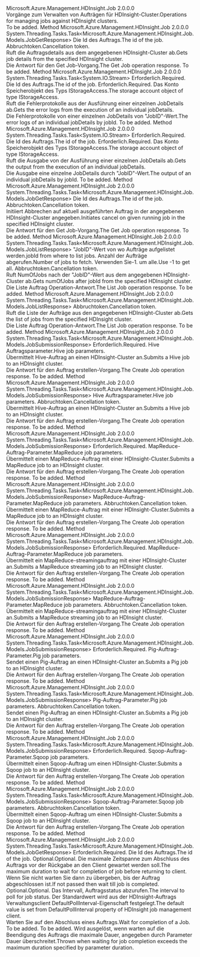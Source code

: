 <Type Name="IJobOperations" FullName="Microsoft.Azure.Management.HDInsight.Job.IJobOperations">
  <TypeSignature Language="C#" Value="public interface IJobOperations" />
  <TypeSignature Language="ILAsm" Value=".class public interface auto ansi abstract IJobOperations" />
  <TypeSignature Language="DocId" Value="T:Microsoft.Azure.Management.HDInsight.Job.IJobOperations" />
  <TypeSignature Language="VB.NET" Value="Public Interface IJobOperations" />
  <TypeSignature Language="F#" Value="type IJobOperations = interface" />
  <AssemblyInfo>
    <AssemblyName>Microsoft.Azure.Management.HDInsight.Job</AssemblyName>
    <AssemblyVersion>2.0.0.0</AssemblyVersion>
  </AssemblyInfo>
  <Interfaces />
  <Docs>
    <summary>
            <span data-ttu-id="f42d6-101">Vorgänge zum Verwalten von Aufträgen für HDInsight-Cluster.</span><span class="sxs-lookup"><span data-stu-id="f42d6-101">Operations for managing jobs against HDInsight clusters.</span></span>
            </summary>
    <remarks>To be added.</remarks>
  </Docs>
  <Members>
    <Member MemberName="GetJobAsync">
      <MemberSignature Language="C#" Value="public System.Threading.Tasks.Task&lt;Microsoft.Azure.Management.HDInsight.Job.Models.JobGetResponse&gt; GetJobAsync (string jobId, System.Threading.CancellationToken cancellationToken);" />
      <MemberSignature Language="ILAsm" Value=".method public hidebysig newslot virtual instance class System.Threading.Tasks.Task`1&lt;class Microsoft.Azure.Management.HDInsight.Job.Models.JobGetResponse&gt; GetJobAsync(string jobId, valuetype System.Threading.CancellationToken cancellationToken) cil managed" />
      <MemberSignature Language="DocId" Value="M:Microsoft.Azure.Management.HDInsight.Job.IJobOperations.GetJobAsync(System.String,System.Threading.CancellationToken)" />
      <MemberSignature Language="F#" Value="abstract member GetJobAsync : string * System.Threading.CancellationToken -&gt; System.Threading.Tasks.Task&lt;Microsoft.Azure.Management.HDInsight.Job.Models.JobGetResponse&gt;" Usage="iJobOperations.GetJobAsync (jobId, cancellationToken)" />
      <MemberType>Method</MemberType>
      <AssemblyInfo>
        <AssemblyName>Microsoft.Azure.Management.HDInsight.Job</AssemblyName>
        <AssemblyVersion>2.0.0.0</AssemblyVersion>
      </AssemblyInfo>
      <ReturnValue>
        <ReturnType>System.Threading.Tasks.Task&lt;Microsoft.Azure.Management.HDInsight.Job.Models.JobGetResponse&gt;</ReturnType>
      </ReturnValue>
      <Parameters>
        <Parameter Name="jobId" Type="System.String" />
        <Parameter Name="cancellationToken" Type="System.Threading.CancellationToken" />
      </Parameters>
      <Docs>
        <param name="jobId">
            <span data-ttu-id="f42d6-102">Die Id des Auftrags.</span><span class="sxs-lookup"><span data-stu-id="f42d6-102">The id of the job.</span></span>
            </param>
        <param name="cancellationToken">
            <span data-ttu-id="f42d6-103">Abbruchtoken.</span><span class="sxs-lookup"><span data-stu-id="f42d6-103">Cancellation token.</span></span>
            </param>
        <summary>
            <span data-ttu-id="f42d6-104">Ruft die Auftragsdetails aus dem angegebenen HDInsight-Cluster ab.</span><span class="sxs-lookup"><span data-stu-id="f42d6-104">Gets job details from the specified HDInsight cluster.</span></span>
            </summary>
        <returns>
            <span data-ttu-id="f42d6-105">Die Antwort für den Get Job-Vorgang.</span><span class="sxs-lookup"><span data-stu-id="f42d6-105">The Get Job operation response.</span></span>
            </returns>
        <remarks>To be added.</remarks>
      </Docs>
    </Member>
    <Member MemberName="GetJobErrorLogsAsync">
      <MemberSignature Language="C#" Value="public System.Threading.Tasks.Task&lt;System.IO.Stream&gt; GetJobErrorLogsAsync (string jobId, Microsoft.Azure.Management.HDInsight.Job.Models.IStorageAccess storageAccess, System.Threading.CancellationToken cancellationToken);" />
      <MemberSignature Language="ILAsm" Value=".method public hidebysig newslot virtual instance class System.Threading.Tasks.Task`1&lt;class System.IO.Stream&gt; GetJobErrorLogsAsync(string jobId, class Microsoft.Azure.Management.HDInsight.Job.Models.IStorageAccess storageAccess, valuetype System.Threading.CancellationToken cancellationToken) cil managed" />
      <MemberSignature Language="DocId" Value="M:Microsoft.Azure.Management.HDInsight.Job.IJobOperations.GetJobErrorLogsAsync(System.String,Microsoft.Azure.Management.HDInsight.Job.Models.IStorageAccess,System.Threading.CancellationToken)" />
      <MemberSignature Language="F#" Value="abstract member GetJobErrorLogsAsync : string * Microsoft.Azure.Management.HDInsight.Job.Models.IStorageAccess * System.Threading.CancellationToken -&gt; System.Threading.Tasks.Task&lt;System.IO.Stream&gt;" Usage="iJobOperations.GetJobErrorLogsAsync (jobId, storageAccess, cancellationToken)" />
      <MemberType>Method</MemberType>
      <AssemblyInfo>
        <AssemblyName>Microsoft.Azure.Management.HDInsight.Job</AssemblyName>
        <AssemblyVersion>2.0.0.0</AssemblyVersion>
      </AssemblyInfo>
      <ReturnValue>
        <ReturnType>System.Threading.Tasks.Task&lt;System.IO.Stream&gt;</ReturnType>
      </ReturnValue>
      <Parameters>
        <Parameter Name="jobId" Type="System.String" />
        <Parameter Name="storageAccess" Type="Microsoft.Azure.Management.HDInsight.Job.Models.IStorageAccess" />
        <Parameter Name="cancellationToken" Type="System.Threading.CancellationToken" />
      </Parameters>
      <Docs>
        <param name="jobId">
            <span data-ttu-id="f42d6-106">Erforderlich.</span><span class="sxs-lookup"><span data-stu-id="f42d6-106">Required.</span></span> <span data-ttu-id="f42d6-107">Die Id des Auftrags.</span><span class="sxs-lookup"><span data-stu-id="f42d6-107">The id of the job.</span></span>
            </param>
        <param name="storageAccess">
            <span data-ttu-id="f42d6-108">Erforderlich.</span><span class="sxs-lookup"><span data-stu-id="f42d6-108">Required.</span></span> <span data-ttu-id="f42d6-109">Das Konto Speicherobjekt des Typs IStorageAccess.</span><span class="sxs-lookup"><span data-stu-id="f42d6-109">The storage account object of type IStorageAccess.</span></span>
            </param>
        <param name="cancellationToken"></param>
        <summary>
            <span data-ttu-id="f42d6-110">Ruft die Fehlerprotokolle aus der Ausführung einer einzelnen JobDetails ab.</span><span class="sxs-lookup"><span data-stu-id="f42d6-110">Gets the error logs from the execution of an individual jobDetails.</span></span>
            </summary>
        <returns>
            <span data-ttu-id="f42d6-111">Die Fehlerprotokolle von einer einzelnen JobDetails von "JobID"-Wert.</span><span class="sxs-lookup"><span data-stu-id="f42d6-111">The error logs of an individual jobDetails by jobId.</span></span>
            </returns>
        <remarks>To be added.</remarks>
      </Docs>
    </Member>
    <Member MemberName="GetJobOutputAsync">
      <MemberSignature Language="C#" Value="public System.Threading.Tasks.Task&lt;System.IO.Stream&gt; GetJobOutputAsync (string jobId, Microsoft.Azure.Management.HDInsight.Job.Models.IStorageAccess storageAccess, System.Threading.CancellationToken cancellationToken);" />
      <MemberSignature Language="ILAsm" Value=".method public hidebysig newslot virtual instance class System.Threading.Tasks.Task`1&lt;class System.IO.Stream&gt; GetJobOutputAsync(string jobId, class Microsoft.Azure.Management.HDInsight.Job.Models.IStorageAccess storageAccess, valuetype System.Threading.CancellationToken cancellationToken) cil managed" />
      <MemberSignature Language="DocId" Value="M:Microsoft.Azure.Management.HDInsight.Job.IJobOperations.GetJobOutputAsync(System.String,Microsoft.Azure.Management.HDInsight.Job.Models.IStorageAccess,System.Threading.CancellationToken)" />
      <MemberSignature Language="F#" Value="abstract member GetJobOutputAsync : string * Microsoft.Azure.Management.HDInsight.Job.Models.IStorageAccess * System.Threading.CancellationToken -&gt; System.Threading.Tasks.Task&lt;System.IO.Stream&gt;" Usage="iJobOperations.GetJobOutputAsync (jobId, storageAccess, cancellationToken)" />
      <MemberType>Method</MemberType>
      <AssemblyInfo>
        <AssemblyName>Microsoft.Azure.Management.HDInsight.Job</AssemblyName>
        <AssemblyVersion>2.0.0.0</AssemblyVersion>
      </AssemblyInfo>
      <ReturnValue>
        <ReturnType>System.Threading.Tasks.Task&lt;System.IO.Stream&gt;</ReturnType>
      </ReturnValue>
      <Parameters>
        <Parameter Name="jobId" Type="System.String" />
        <Parameter Name="storageAccess" Type="Microsoft.Azure.Management.HDInsight.Job.Models.IStorageAccess" />
        <Parameter Name="cancellationToken" Type="System.Threading.CancellationToken" />
      </Parameters>
      <Docs>
        <param name="jobId">
            <span data-ttu-id="f42d6-112">Erforderlich.</span><span class="sxs-lookup"><span data-stu-id="f42d6-112">Required.</span></span> <span data-ttu-id="f42d6-113">Die Id des Auftrags.</span><span class="sxs-lookup"><span data-stu-id="f42d6-113">The id of the job.</span></span>
            </param>
        <param name="storageAccess">
            <span data-ttu-id="f42d6-114">Erforderlich.</span><span class="sxs-lookup"><span data-stu-id="f42d6-114">Required.</span></span> <span data-ttu-id="f42d6-115">Das Konto Speicherobjekt des Typs IStorageAccess.</span><span class="sxs-lookup"><span data-stu-id="f42d6-115">The storage account object of type IStorageAccess.</span></span>
            </param>
        <param name="cancellationToken"></param>
        <summary>
            <span data-ttu-id="f42d6-116">Ruft die Ausgabe von der Ausführung einer einzelnen JobDetails ab.</span><span class="sxs-lookup"><span data-stu-id="f42d6-116">Gets the output from the execution of an individual jobDetails.</span></span>
            </summary>
        <returns>
            <span data-ttu-id="f42d6-117">Die Ausgabe eine einzelne JobDetails durch "JobID"-Wert.</span><span class="sxs-lookup"><span data-stu-id="f42d6-117">The output of an individual jobDetails by jobId.</span></span>
            </returns>
        <remarks>To be added.</remarks>
      </Docs>
    </Member>
    <Member MemberName="KillJobAsync">
      <MemberSignature Language="C#" Value="public System.Threading.Tasks.Task&lt;Microsoft.Azure.Management.HDInsight.Job.Models.JobGetResponse&gt; KillJobAsync (string jobId, System.Threading.CancellationToken cancellationToken);" />
      <MemberSignature Language="ILAsm" Value=".method public hidebysig newslot virtual instance class System.Threading.Tasks.Task`1&lt;class Microsoft.Azure.Management.HDInsight.Job.Models.JobGetResponse&gt; KillJobAsync(string jobId, valuetype System.Threading.CancellationToken cancellationToken) cil managed" />
      <MemberSignature Language="DocId" Value="M:Microsoft.Azure.Management.HDInsight.Job.IJobOperations.KillJobAsync(System.String,System.Threading.CancellationToken)" />
      <MemberSignature Language="F#" Value="abstract member KillJobAsync : string * System.Threading.CancellationToken -&gt; System.Threading.Tasks.Task&lt;Microsoft.Azure.Management.HDInsight.Job.Models.JobGetResponse&gt;" Usage="iJobOperations.KillJobAsync (jobId, cancellationToken)" />
      <MemberType>Method</MemberType>
      <AssemblyInfo>
        <AssemblyName>Microsoft.Azure.Management.HDInsight.Job</AssemblyName>
        <AssemblyVersion>2.0.0.0</AssemblyVersion>
      </AssemblyInfo>
      <ReturnValue>
        <ReturnType>System.Threading.Tasks.Task&lt;Microsoft.Azure.Management.HDInsight.Job.Models.JobGetResponse&gt;</ReturnType>
      </ReturnValue>
      <Parameters>
        <Parameter Name="jobId" Type="System.String" />
        <Parameter Name="cancellationToken" Type="System.Threading.CancellationToken" />
      </Parameters>
      <Docs>
        <param name="jobId">
            <span data-ttu-id="f42d6-118">Die Id des Auftrags.</span><span class="sxs-lookup"><span data-stu-id="f42d6-118">The id of the job.</span></span>
            </param>
        <param name="cancellationToken">
            <span data-ttu-id="f42d6-119">Abbruchtoken.</span><span class="sxs-lookup"><span data-stu-id="f42d6-119">Cancellation token.</span></span>
            </param>
        <summary>
            <span data-ttu-id="f42d6-120">Initiiert Abbrechen auf aktuell ausgeführten Auftrag in der angegebenen HDInsight-Cluster angegeben.</span><span class="sxs-lookup"><span data-stu-id="f42d6-120">Initiates cancel on given running job in the specified HDInsight cluster.</span></span>
            </summary>
        <returns>
            <span data-ttu-id="f42d6-121">Die Antwort für den Get Job-Vorgang.</span><span class="sxs-lookup"><span data-stu-id="f42d6-121">The Get Job operation response.</span></span>
            </returns>
        <remarks>To be added.</remarks>
      </Docs>
    </Member>
    <Member MemberName="ListJobsAfterJobIdAsync">
      <MemberSignature Language="C#" Value="public System.Threading.Tasks.Task&lt;Microsoft.Azure.Management.HDInsight.Job.Models.JobListResponse&gt; ListJobsAfterJobIdAsync (string jobId, int numOfJobs, System.Threading.CancellationToken cancellationToken);" />
      <MemberSignature Language="ILAsm" Value=".method public hidebysig newslot virtual instance class System.Threading.Tasks.Task`1&lt;class Microsoft.Azure.Management.HDInsight.Job.Models.JobListResponse&gt; ListJobsAfterJobIdAsync(string jobId, int32 numOfJobs, valuetype System.Threading.CancellationToken cancellationToken) cil managed" />
      <MemberSignature Language="DocId" Value="M:Microsoft.Azure.Management.HDInsight.Job.IJobOperations.ListJobsAfterJobIdAsync(System.String,System.Int32,System.Threading.CancellationToken)" />
      <MemberSignature Language="F#" Value="abstract member ListJobsAfterJobIdAsync : string * int * System.Threading.CancellationToken -&gt; System.Threading.Tasks.Task&lt;Microsoft.Azure.Management.HDInsight.Job.Models.JobListResponse&gt;" Usage="iJobOperations.ListJobsAfterJobIdAsync (jobId, numOfJobs, cancellationToken)" />
      <MemberType>Method</MemberType>
      <AssemblyInfo>
        <AssemblyName>Microsoft.Azure.Management.HDInsight.Job</AssemblyName>
        <AssemblyVersion>2.0.0.0</AssemblyVersion>
      </AssemblyInfo>
      <ReturnValue>
        <ReturnType>System.Threading.Tasks.Task&lt;Microsoft.Azure.Management.HDInsight.Job.Models.JobListResponse&gt;</ReturnType>
      </ReturnValue>
      <Parameters>
        <Parameter Name="jobId" Type="System.String" />
        <Parameter Name="numOfJobs" Type="System.Int32" />
        <Parameter Name="cancellationToken" Type="System.Threading.CancellationToken" />
      </Parameters>
      <Docs>
        <param name="jobId">
            <span data-ttu-id="f42d6-122">"JobID"-Wert von wo Aufträge aufgelistet werden.</span><span class="sxs-lookup"><span data-stu-id="f42d6-122">jobId from where to list jobs.</span></span>
            </param>
        <param name="numOfJobs">
            <span data-ttu-id="f42d6-123">Anzahl der Aufträge abgerufen.</span><span class="sxs-lookup"><span data-stu-id="f42d6-123">Number of jobs to fetch.</span></span> <span data-ttu-id="f42d6-124">Verwenden Sie-1. um alle.</span><span class="sxs-lookup"><span data-stu-id="f42d6-124">Use -1 to get all.</span></span>
            </param>
        <param name="cancellationToken">
            <span data-ttu-id="f42d6-125">Abbruchtoken.</span><span class="sxs-lookup"><span data-stu-id="f42d6-125">Cancellation token.</span></span>
            </param>
        <summary>
            <span data-ttu-id="f42d6-126">Ruft NumOfJobs nach der "JobID"-Wert aus dem angegebenen HDInsight-Cluster ab.</span><span class="sxs-lookup"><span data-stu-id="f42d6-126">Gets numOfJobs after jobId from the specified HDInsight cluster.</span></span>
            </summary>
        <returns>
            <span data-ttu-id="f42d6-127">Die Liste Auftrag Operation-Antwort.</span><span class="sxs-lookup"><span data-stu-id="f42d6-127">The List Job operation response.</span></span>
            </returns>
        <remarks>To be added.</remarks>
      </Docs>
    </Member>
    <Member MemberName="ListJobsAsync">
      <MemberSignature Language="C#" Value="public System.Threading.Tasks.Task&lt;Microsoft.Azure.Management.HDInsight.Job.Models.JobListResponse&gt; ListJobsAsync (System.Threading.CancellationToken cancellationToken);" />
      <MemberSignature Language="ILAsm" Value=".method public hidebysig newslot virtual instance class System.Threading.Tasks.Task`1&lt;class Microsoft.Azure.Management.HDInsight.Job.Models.JobListResponse&gt; ListJobsAsync(valuetype System.Threading.CancellationToken cancellationToken) cil managed" />
      <MemberSignature Language="DocId" Value="M:Microsoft.Azure.Management.HDInsight.Job.IJobOperations.ListJobsAsync(System.Threading.CancellationToken)" />
      <MemberSignature Language="F#" Value="abstract member ListJobsAsync : System.Threading.CancellationToken -&gt; System.Threading.Tasks.Task&lt;Microsoft.Azure.Management.HDInsight.Job.Models.JobListResponse&gt;" Usage="iJobOperations.ListJobsAsync cancellationToken" />
      <MemberType>Method</MemberType>
      <AssemblyInfo>
        <AssemblyName>Microsoft.Azure.Management.HDInsight.Job</AssemblyName>
        <AssemblyVersion>2.0.0.0</AssemblyVersion>
      </AssemblyInfo>
      <ReturnValue>
        <ReturnType>System.Threading.Tasks.Task&lt;Microsoft.Azure.Management.HDInsight.Job.Models.JobListResponse&gt;</ReturnType>
      </ReturnValue>
      <Parameters>
        <Parameter Name="cancellationToken" Type="System.Threading.CancellationToken" />
      </Parameters>
      <Docs>
        <param name="cancellationToken">
            <span data-ttu-id="f42d6-128">Abbruchtoken.</span><span class="sxs-lookup"><span data-stu-id="f42d6-128">Cancellation token.</span></span>
            </param>
        <summary>
            <span data-ttu-id="f42d6-129">Ruft die Liste der Aufträge aus den angegebenen HDInsight-Cluster ab.</span><span class="sxs-lookup"><span data-stu-id="f42d6-129">Gets the list of jobs from the specified HDInsight cluster.</span></span>
            </summary>
        <returns>
            <span data-ttu-id="f42d6-130">Die Liste Auftrag Operation-Antwort.</span><span class="sxs-lookup"><span data-stu-id="f42d6-130">The List Job operation response.</span></span>
            </returns>
        <remarks>To be added.</remarks>
      </Docs>
    </Member>
    <Member MemberName="SubmitHiveJobAsync">
      <MemberSignature Language="C#" Value="public System.Threading.Tasks.Task&lt;Microsoft.Azure.Management.HDInsight.Job.Models.JobSubmissionResponse&gt; SubmitHiveJobAsync (Microsoft.Azure.Management.HDInsight.Job.Models.HiveJobSubmissionParameters parameters);" />
      <MemberSignature Language="ILAsm" Value=".method public hidebysig newslot virtual instance class System.Threading.Tasks.Task`1&lt;class Microsoft.Azure.Management.HDInsight.Job.Models.JobSubmissionResponse&gt; SubmitHiveJobAsync(class Microsoft.Azure.Management.HDInsight.Job.Models.HiveJobSubmissionParameters parameters) cil managed" />
      <MemberSignature Language="DocId" Value="M:Microsoft.Azure.Management.HDInsight.Job.IJobOperations.SubmitHiveJobAsync(Microsoft.Azure.Management.HDInsight.Job.Models.HiveJobSubmissionParameters)" />
      <MemberSignature Language="VB.NET" Value="Public Function SubmitHiveJobAsync (parameters As HiveJobSubmissionParameters) As Task(Of JobSubmissionResponse)" />
      <MemberSignature Language="F#" Value="abstract member SubmitHiveJobAsync : Microsoft.Azure.Management.HDInsight.Job.Models.HiveJobSubmissionParameters -&gt; System.Threading.Tasks.Task&lt;Microsoft.Azure.Management.HDInsight.Job.Models.JobSubmissionResponse&gt;" Usage="iJobOperations.SubmitHiveJobAsync parameters" />
      <MemberType>Method</MemberType>
      <AssemblyInfo>
        <AssemblyName>Microsoft.Azure.Management.HDInsight.Job</AssemblyName>
        <AssemblyVersion>2.0.0.0</AssemblyVersion>
      </AssemblyInfo>
      <ReturnValue>
        <ReturnType>System.Threading.Tasks.Task&lt;Microsoft.Azure.Management.HDInsight.Job.Models.JobSubmissionResponse&gt;</ReturnType>
      </ReturnValue>
      <Parameters>
        <Parameter Name="parameters" Type="Microsoft.Azure.Management.HDInsight.Job.Models.HiveJobSubmissionParameters" />
      </Parameters>
      <Docs>
        <param name="parameters">
            <span data-ttu-id="f42d6-131">Erforderlich.</span><span class="sxs-lookup"><span data-stu-id="f42d6-131">Required.</span></span> <span data-ttu-id="f42d6-132">Hive Auftragsparameter.</span><span class="sxs-lookup"><span data-stu-id="f42d6-132">Hive job parameters.</span></span>
            </param>
        <summary>
            <span data-ttu-id="f42d6-133">Übermittelt Hive-Auftrag an einen HDInsight-Cluster an.</span><span class="sxs-lookup"><span data-stu-id="f42d6-133">Submits a Hive job to an HDInsight cluster.</span></span>
            </summary>
        <returns>
            <span data-ttu-id="f42d6-134">Die Antwort für den Auftrag erstellen-Vorgang.</span><span class="sxs-lookup"><span data-stu-id="f42d6-134">The Create Job operation response.</span></span>
            </returns>
        <remarks>To be added.</remarks>
      </Docs>
    </Member>
    <Member MemberName="SubmitHiveJobAsync">
      <MemberSignature Language="C#" Value="public System.Threading.Tasks.Task&lt;Microsoft.Azure.Management.HDInsight.Job.Models.JobSubmissionResponse&gt; SubmitHiveJobAsync (Microsoft.Azure.Management.HDInsight.Job.Models.JobSubmissionParameters parameters, System.Threading.CancellationToken cancellationToken);" />
      <MemberSignature Language="ILAsm" Value=".method public hidebysig newslot virtual instance class System.Threading.Tasks.Task`1&lt;class Microsoft.Azure.Management.HDInsight.Job.Models.JobSubmissionResponse&gt; SubmitHiveJobAsync(class Microsoft.Azure.Management.HDInsight.Job.Models.JobSubmissionParameters parameters, valuetype System.Threading.CancellationToken cancellationToken) cil managed" />
      <MemberSignature Language="DocId" Value="M:Microsoft.Azure.Management.HDInsight.Job.IJobOperations.SubmitHiveJobAsync(Microsoft.Azure.Management.HDInsight.Job.Models.JobSubmissionParameters,System.Threading.CancellationToken)" />
      <MemberSignature Language="F#" Value="abstract member SubmitHiveJobAsync : Microsoft.Azure.Management.HDInsight.Job.Models.JobSubmissionParameters * System.Threading.CancellationToken -&gt; System.Threading.Tasks.Task&lt;Microsoft.Azure.Management.HDInsight.Job.Models.JobSubmissionResponse&gt;" Usage="iJobOperations.SubmitHiveJobAsync (parameters, cancellationToken)" />
      <MemberType>Method</MemberType>
      <AssemblyInfo>
        <AssemblyName>Microsoft.Azure.Management.HDInsight.Job</AssemblyName>
        <AssemblyVersion>2.0.0.0</AssemblyVersion>
      </AssemblyInfo>
      <ReturnValue>
        <ReturnType>System.Threading.Tasks.Task&lt;Microsoft.Azure.Management.HDInsight.Job.Models.JobSubmissionResponse&gt;</ReturnType>
      </ReturnValue>
      <Parameters>
        <Parameter Name="parameters" Type="Microsoft.Azure.Management.HDInsight.Job.Models.JobSubmissionParameters" />
        <Parameter Name="cancellationToken" Type="System.Threading.CancellationToken" />
      </Parameters>
      <Docs>
        <param name="parameters">
            <span data-ttu-id="f42d6-135">Hive Auftragsparameter.</span><span class="sxs-lookup"><span data-stu-id="f42d6-135">Hive job parameters.</span></span>
            </param>
        <param name="cancellationToken">
            <span data-ttu-id="f42d6-136">Abbruchtoken.</span><span class="sxs-lookup"><span data-stu-id="f42d6-136">Cancellation token.</span></span>
            </param>
        <summary>
            <span data-ttu-id="f42d6-137">Übermittelt Hive-Auftrag an einen HDInsight-Cluster an.</span><span class="sxs-lookup"><span data-stu-id="f42d6-137">Submits a Hive job to an HDInsight cluster.</span></span>
            </summary>
        <returns>
            <span data-ttu-id="f42d6-138">Die Antwort für den Auftrag erstellen-Vorgang.</span><span class="sxs-lookup"><span data-stu-id="f42d6-138">The Create Job operation response.</span></span>
            </returns>
        <remarks>To be added.</remarks>
      </Docs>
    </Member>
    <Member MemberName="SubmitMapReduceJobAsync">
      <MemberSignature Language="C#" Value="public System.Threading.Tasks.Task&lt;Microsoft.Azure.Management.HDInsight.Job.Models.JobSubmissionResponse&gt; SubmitMapReduceJobAsync (Microsoft.Azure.Management.HDInsight.Job.Models.MapReduceJobSubmissionParameters parameters);" />
      <MemberSignature Language="ILAsm" Value=".method public hidebysig newslot virtual instance class System.Threading.Tasks.Task`1&lt;class Microsoft.Azure.Management.HDInsight.Job.Models.JobSubmissionResponse&gt; SubmitMapReduceJobAsync(class Microsoft.Azure.Management.HDInsight.Job.Models.MapReduceJobSubmissionParameters parameters) cil managed" />
      <MemberSignature Language="DocId" Value="M:Microsoft.Azure.Management.HDInsight.Job.IJobOperations.SubmitMapReduceJobAsync(Microsoft.Azure.Management.HDInsight.Job.Models.MapReduceJobSubmissionParameters)" />
      <MemberSignature Language="VB.NET" Value="Public Function SubmitMapReduceJobAsync (parameters As MapReduceJobSubmissionParameters) As Task(Of JobSubmissionResponse)" />
      <MemberSignature Language="F#" Value="abstract member SubmitMapReduceJobAsync : Microsoft.Azure.Management.HDInsight.Job.Models.MapReduceJobSubmissionParameters -&gt; System.Threading.Tasks.Task&lt;Microsoft.Azure.Management.HDInsight.Job.Models.JobSubmissionResponse&gt;" Usage="iJobOperations.SubmitMapReduceJobAsync parameters" />
      <MemberType>Method</MemberType>
      <AssemblyInfo>
        <AssemblyName>Microsoft.Azure.Management.HDInsight.Job</AssemblyName>
        <AssemblyVersion>2.0.0.0</AssemblyVersion>
      </AssemblyInfo>
      <ReturnValue>
        <ReturnType>System.Threading.Tasks.Task&lt;Microsoft.Azure.Management.HDInsight.Job.Models.JobSubmissionResponse&gt;</ReturnType>
      </ReturnValue>
      <Parameters>
        <Parameter Name="parameters" Type="Microsoft.Azure.Management.HDInsight.Job.Models.MapReduceJobSubmissionParameters" />
      </Parameters>
      <Docs>
        <param name="parameters">
            <span data-ttu-id="f42d6-139">Erforderlich.</span><span class="sxs-lookup"><span data-stu-id="f42d6-139">Required.</span></span> <span data-ttu-id="f42d6-140">MapReduce-Auftrag-Parameter.</span><span class="sxs-lookup"><span data-stu-id="f42d6-140">MapReduce job parameters.</span></span>
            </param>
        <summary>
            <span data-ttu-id="f42d6-141">Übermittelt einen MapReduce-Auftrag mit einer HDInsight-Cluster.</span><span class="sxs-lookup"><span data-stu-id="f42d6-141">Submits a MapReduce job to an HDInsight cluster.</span></span>
            </summary>
        <returns>
            <span data-ttu-id="f42d6-142">Die Antwort für den Auftrag erstellen-Vorgang.</span><span class="sxs-lookup"><span data-stu-id="f42d6-142">The Create Job operation response.</span></span>
            </returns>
        <remarks>To be added.</remarks>
      </Docs>
    </Member>
    <Member MemberName="SubmitMapReduceJobAsync">
      <MemberSignature Language="C#" Value="public System.Threading.Tasks.Task&lt;Microsoft.Azure.Management.HDInsight.Job.Models.JobSubmissionResponse&gt; SubmitMapReduceJobAsync (Microsoft.Azure.Management.HDInsight.Job.Models.JobSubmissionParameters parameters, System.Threading.CancellationToken cancellationToken);" />
      <MemberSignature Language="ILAsm" Value=".method public hidebysig newslot virtual instance class System.Threading.Tasks.Task`1&lt;class Microsoft.Azure.Management.HDInsight.Job.Models.JobSubmissionResponse&gt; SubmitMapReduceJobAsync(class Microsoft.Azure.Management.HDInsight.Job.Models.JobSubmissionParameters parameters, valuetype System.Threading.CancellationToken cancellationToken) cil managed" />
      <MemberSignature Language="DocId" Value="M:Microsoft.Azure.Management.HDInsight.Job.IJobOperations.SubmitMapReduceJobAsync(Microsoft.Azure.Management.HDInsight.Job.Models.JobSubmissionParameters,System.Threading.CancellationToken)" />
      <MemberSignature Language="F#" Value="abstract member SubmitMapReduceJobAsync : Microsoft.Azure.Management.HDInsight.Job.Models.JobSubmissionParameters * System.Threading.CancellationToken -&gt; System.Threading.Tasks.Task&lt;Microsoft.Azure.Management.HDInsight.Job.Models.JobSubmissionResponse&gt;" Usage="iJobOperations.SubmitMapReduceJobAsync (parameters, cancellationToken)" />
      <MemberType>Method</MemberType>
      <AssemblyInfo>
        <AssemblyName>Microsoft.Azure.Management.HDInsight.Job</AssemblyName>
        <AssemblyVersion>2.0.0.0</AssemblyVersion>
      </AssemblyInfo>
      <ReturnValue>
        <ReturnType>System.Threading.Tasks.Task&lt;Microsoft.Azure.Management.HDInsight.Job.Models.JobSubmissionResponse&gt;</ReturnType>
      </ReturnValue>
      <Parameters>
        <Parameter Name="parameters" Type="Microsoft.Azure.Management.HDInsight.Job.Models.JobSubmissionParameters" />
        <Parameter Name="cancellationToken" Type="System.Threading.CancellationToken" />
      </Parameters>
      <Docs>
        <param name="parameters">
            <span data-ttu-id="f42d6-143">MapReduce-Auftrag-Parameter.</span><span class="sxs-lookup"><span data-stu-id="f42d6-143">MapReduce job parameters.</span></span>
            </param>
        <param name="cancellationToken">
            <span data-ttu-id="f42d6-144">Abbruchtoken.</span><span class="sxs-lookup"><span data-stu-id="f42d6-144">Cancellation token.</span></span>
            </param>
        <summary>
            <span data-ttu-id="f42d6-145">Übermittelt einen MapReduce-Auftrag mit einer HDInsight-Cluster.</span><span class="sxs-lookup"><span data-stu-id="f42d6-145">Submits a MapReduce job to an HDInsight cluster.</span></span>
            </summary>
        <returns>
            <span data-ttu-id="f42d6-146">Die Antwort für den Auftrag erstellen-Vorgang.</span><span class="sxs-lookup"><span data-stu-id="f42d6-146">The Create Job operation response.</span></span>
            </returns>
        <remarks>To be added.</remarks>
      </Docs>
    </Member>
    <Member MemberName="SubmitMapReduceStreamingJobAsync">
      <MemberSignature Language="C#" Value="public System.Threading.Tasks.Task&lt;Microsoft.Azure.Management.HDInsight.Job.Models.JobSubmissionResponse&gt; SubmitMapReduceStreamingJobAsync (Microsoft.Azure.Management.HDInsight.Job.Models.MapReduceStreamingJobSubmissionParameters parameters);" />
      <MemberSignature Language="ILAsm" Value=".method public hidebysig newslot virtual instance class System.Threading.Tasks.Task`1&lt;class Microsoft.Azure.Management.HDInsight.Job.Models.JobSubmissionResponse&gt; SubmitMapReduceStreamingJobAsync(class Microsoft.Azure.Management.HDInsight.Job.Models.MapReduceStreamingJobSubmissionParameters parameters) cil managed" />
      <MemberSignature Language="DocId" Value="M:Microsoft.Azure.Management.HDInsight.Job.IJobOperations.SubmitMapReduceStreamingJobAsync(Microsoft.Azure.Management.HDInsight.Job.Models.MapReduceStreamingJobSubmissionParameters)" />
      <MemberSignature Language="VB.NET" Value="Public Function SubmitMapReduceStreamingJobAsync (parameters As MapReduceStreamingJobSubmissionParameters) As Task(Of JobSubmissionResponse)" />
      <MemberSignature Language="F#" Value="abstract member SubmitMapReduceStreamingJobAsync : Microsoft.Azure.Management.HDInsight.Job.Models.MapReduceStreamingJobSubmissionParameters -&gt; System.Threading.Tasks.Task&lt;Microsoft.Azure.Management.HDInsight.Job.Models.JobSubmissionResponse&gt;" Usage="iJobOperations.SubmitMapReduceStreamingJobAsync parameters" />
      <MemberType>Method</MemberType>
      <AssemblyInfo>
        <AssemblyName>Microsoft.Azure.Management.HDInsight.Job</AssemblyName>
        <AssemblyVersion>2.0.0.0</AssemblyVersion>
      </AssemblyInfo>
      <ReturnValue>
        <ReturnType>System.Threading.Tasks.Task&lt;Microsoft.Azure.Management.HDInsight.Job.Models.JobSubmissionResponse&gt;</ReturnType>
      </ReturnValue>
      <Parameters>
        <Parameter Name="parameters" Type="Microsoft.Azure.Management.HDInsight.Job.Models.MapReduceStreamingJobSubmissionParameters" />
      </Parameters>
      <Docs>
        <param name="parameters">
            <span data-ttu-id="f42d6-147">Erforderlich.</span><span class="sxs-lookup"><span data-stu-id="f42d6-147">Required.</span></span> <span data-ttu-id="f42d6-148">MapReduce-Auftrag-Parameter.</span><span class="sxs-lookup"><span data-stu-id="f42d6-148">MapReduce job parameters.</span></span>
            </param>
        <summary>
            <span data-ttu-id="f42d6-149">Übermittelt ein MapReduce-streamingauftrag mit einer HDInsight-Cluster an.</span><span class="sxs-lookup"><span data-stu-id="f42d6-149">Submits a MapReduce streaming job to an HDInsight cluster.</span></span>
            </summary>
        <returns>
            <span data-ttu-id="f42d6-150">Die Antwort für den Auftrag erstellen-Vorgang.</span><span class="sxs-lookup"><span data-stu-id="f42d6-150">The Create Job operation response.</span></span>
            </returns>
        <remarks>To be added.</remarks>
      </Docs>
    </Member>
    <Member MemberName="SubmitMapReduceStreamingJobAsync">
      <MemberSignature Language="C#" Value="public System.Threading.Tasks.Task&lt;Microsoft.Azure.Management.HDInsight.Job.Models.JobSubmissionResponse&gt; SubmitMapReduceStreamingJobAsync (Microsoft.Azure.Management.HDInsight.Job.Models.JobSubmissionParameters parameters, System.Threading.CancellationToken cancellationToken);" />
      <MemberSignature Language="ILAsm" Value=".method public hidebysig newslot virtual instance class System.Threading.Tasks.Task`1&lt;class Microsoft.Azure.Management.HDInsight.Job.Models.JobSubmissionResponse&gt; SubmitMapReduceStreamingJobAsync(class Microsoft.Azure.Management.HDInsight.Job.Models.JobSubmissionParameters parameters, valuetype System.Threading.CancellationToken cancellationToken) cil managed" />
      <MemberSignature Language="DocId" Value="M:Microsoft.Azure.Management.HDInsight.Job.IJobOperations.SubmitMapReduceStreamingJobAsync(Microsoft.Azure.Management.HDInsight.Job.Models.JobSubmissionParameters,System.Threading.CancellationToken)" />
      <MemberSignature Language="F#" Value="abstract member SubmitMapReduceStreamingJobAsync : Microsoft.Azure.Management.HDInsight.Job.Models.JobSubmissionParameters * System.Threading.CancellationToken -&gt; System.Threading.Tasks.Task&lt;Microsoft.Azure.Management.HDInsight.Job.Models.JobSubmissionResponse&gt;" Usage="iJobOperations.SubmitMapReduceStreamingJobAsync (parameters, cancellationToken)" />
      <MemberType>Method</MemberType>
      <AssemblyInfo>
        <AssemblyName>Microsoft.Azure.Management.HDInsight.Job</AssemblyName>
        <AssemblyVersion>2.0.0.0</AssemblyVersion>
      </AssemblyInfo>
      <ReturnValue>
        <ReturnType>System.Threading.Tasks.Task&lt;Microsoft.Azure.Management.HDInsight.Job.Models.JobSubmissionResponse&gt;</ReturnType>
      </ReturnValue>
      <Parameters>
        <Parameter Name="parameters" Type="Microsoft.Azure.Management.HDInsight.Job.Models.JobSubmissionParameters" />
        <Parameter Name="cancellationToken" Type="System.Threading.CancellationToken" />
      </Parameters>
      <Docs>
        <param name="parameters">
            <span data-ttu-id="f42d6-151">MapReduce-Auftrag-Parameter.</span><span class="sxs-lookup"><span data-stu-id="f42d6-151">MapReduce job parameters.</span></span>
            </param>
        <param name="cancellationToken">
            <span data-ttu-id="f42d6-152">Abbruchtoken.</span><span class="sxs-lookup"><span data-stu-id="f42d6-152">Cancellation token.</span></span>
            </param>
        <summary>
            <span data-ttu-id="f42d6-153">Übermittelt ein MapReduce-streamingauftrag mit einer HDInsight-Cluster an.</span><span class="sxs-lookup"><span data-stu-id="f42d6-153">Submits a MapReduce streaming job to an HDInsight cluster.</span></span>
            </summary>
        <returns>
            <span data-ttu-id="f42d6-154">Die Antwort für den Auftrag erstellen-Vorgang.</span><span class="sxs-lookup"><span data-stu-id="f42d6-154">The Create Job operation response.</span></span>
            </returns>
        <remarks>To be added.</remarks>
      </Docs>
    </Member>
    <Member MemberName="SubmitPigJobAsync">
      <MemberSignature Language="C#" Value="public System.Threading.Tasks.Task&lt;Microsoft.Azure.Management.HDInsight.Job.Models.JobSubmissionResponse&gt; SubmitPigJobAsync (Microsoft.Azure.Management.HDInsight.Job.Models.PigJobSubmissionParameters parameters);" />
      <MemberSignature Language="ILAsm" Value=".method public hidebysig newslot virtual instance class System.Threading.Tasks.Task`1&lt;class Microsoft.Azure.Management.HDInsight.Job.Models.JobSubmissionResponse&gt; SubmitPigJobAsync(class Microsoft.Azure.Management.HDInsight.Job.Models.PigJobSubmissionParameters parameters) cil managed" />
      <MemberSignature Language="DocId" Value="M:Microsoft.Azure.Management.HDInsight.Job.IJobOperations.SubmitPigJobAsync(Microsoft.Azure.Management.HDInsight.Job.Models.PigJobSubmissionParameters)" />
      <MemberSignature Language="VB.NET" Value="Public Function SubmitPigJobAsync (parameters As PigJobSubmissionParameters) As Task(Of JobSubmissionResponse)" />
      <MemberSignature Language="F#" Value="abstract member SubmitPigJobAsync : Microsoft.Azure.Management.HDInsight.Job.Models.PigJobSubmissionParameters -&gt; System.Threading.Tasks.Task&lt;Microsoft.Azure.Management.HDInsight.Job.Models.JobSubmissionResponse&gt;" Usage="iJobOperations.SubmitPigJobAsync parameters" />
      <MemberType>Method</MemberType>
      <AssemblyInfo>
        <AssemblyName>Microsoft.Azure.Management.HDInsight.Job</AssemblyName>
        <AssemblyVersion>2.0.0.0</AssemblyVersion>
      </AssemblyInfo>
      <ReturnValue>
        <ReturnType>System.Threading.Tasks.Task&lt;Microsoft.Azure.Management.HDInsight.Job.Models.JobSubmissionResponse&gt;</ReturnType>
      </ReturnValue>
      <Parameters>
        <Parameter Name="parameters" Type="Microsoft.Azure.Management.HDInsight.Job.Models.PigJobSubmissionParameters" />
      </Parameters>
      <Docs>
        <param name="parameters">
            <span data-ttu-id="f42d6-155">Erforderlich.</span><span class="sxs-lookup"><span data-stu-id="f42d6-155">Required.</span></span> <span data-ttu-id="f42d6-156">Pig-Auftrag-Parameter.</span><span class="sxs-lookup"><span data-stu-id="f42d6-156">Pig job parameters.</span></span>
            </param>
        <summary>
            <span data-ttu-id="f42d6-157">Sendet einen Pig-Auftrag an einen HDInsight-Cluster an.</span><span class="sxs-lookup"><span data-stu-id="f42d6-157">Submits a Pig job to an HDInsight cluster.</span></span>
            </summary>
        <returns>
            <span data-ttu-id="f42d6-158">Die Antwort für den Auftrag erstellen-Vorgang.</span><span class="sxs-lookup"><span data-stu-id="f42d6-158">The Create Job operation response.</span></span>
            </returns>
        <remarks>To be added.</remarks>
      </Docs>
    </Member>
    <Member MemberName="SubmitPigJobAsync">
      <MemberSignature Language="C#" Value="public System.Threading.Tasks.Task&lt;Microsoft.Azure.Management.HDInsight.Job.Models.JobSubmissionResponse&gt; SubmitPigJobAsync (Microsoft.Azure.Management.HDInsight.Job.Models.JobSubmissionParameters parameters, System.Threading.CancellationToken cancellationToken);" />
      <MemberSignature Language="ILAsm" Value=".method public hidebysig newslot virtual instance class System.Threading.Tasks.Task`1&lt;class Microsoft.Azure.Management.HDInsight.Job.Models.JobSubmissionResponse&gt; SubmitPigJobAsync(class Microsoft.Azure.Management.HDInsight.Job.Models.JobSubmissionParameters parameters, valuetype System.Threading.CancellationToken cancellationToken) cil managed" />
      <MemberSignature Language="DocId" Value="M:Microsoft.Azure.Management.HDInsight.Job.IJobOperations.SubmitPigJobAsync(Microsoft.Azure.Management.HDInsight.Job.Models.JobSubmissionParameters,System.Threading.CancellationToken)" />
      <MemberSignature Language="F#" Value="abstract member SubmitPigJobAsync : Microsoft.Azure.Management.HDInsight.Job.Models.JobSubmissionParameters * System.Threading.CancellationToken -&gt; System.Threading.Tasks.Task&lt;Microsoft.Azure.Management.HDInsight.Job.Models.JobSubmissionResponse&gt;" Usage="iJobOperations.SubmitPigJobAsync (parameters, cancellationToken)" />
      <MemberType>Method</MemberType>
      <AssemblyInfo>
        <AssemblyName>Microsoft.Azure.Management.HDInsight.Job</AssemblyName>
        <AssemblyVersion>2.0.0.0</AssemblyVersion>
      </AssemblyInfo>
      <ReturnValue>
        <ReturnType>System.Threading.Tasks.Task&lt;Microsoft.Azure.Management.HDInsight.Job.Models.JobSubmissionResponse&gt;</ReturnType>
      </ReturnValue>
      <Parameters>
        <Parameter Name="parameters" Type="Microsoft.Azure.Management.HDInsight.Job.Models.JobSubmissionParameters" />
        <Parameter Name="cancellationToken" Type="System.Threading.CancellationToken" />
      </Parameters>
      <Docs>
        <param name="parameters">
            <span data-ttu-id="f42d6-159">Pig-Auftrag-Parameter.</span><span class="sxs-lookup"><span data-stu-id="f42d6-159">Pig job parameters.</span></span>
            </param>
        <param name="cancellationToken">
            <span data-ttu-id="f42d6-160">Abbruchtoken.</span><span class="sxs-lookup"><span data-stu-id="f42d6-160">Cancellation token.</span></span>
            </param>
        <summary>
            <span data-ttu-id="f42d6-161">Sendet einen Pig-Auftrag an einen HDInsight-Cluster an.</span><span class="sxs-lookup"><span data-stu-id="f42d6-161">Submits a Pig job to an HDInsight cluster.</span></span>
            </summary>
        <returns>
            <span data-ttu-id="f42d6-162">Die Antwort für den Auftrag erstellen-Vorgang.</span><span class="sxs-lookup"><span data-stu-id="f42d6-162">The Create Job operation response.</span></span>
            </returns>
        <remarks>To be added.</remarks>
      </Docs>
    </Member>
    <Member MemberName="SubmitSqoopJobAsync">
      <MemberSignature Language="C#" Value="public System.Threading.Tasks.Task&lt;Microsoft.Azure.Management.HDInsight.Job.Models.JobSubmissionResponse&gt; SubmitSqoopJobAsync (Microsoft.Azure.Management.HDInsight.Job.Models.SqoopJobSubmissionParameters parameters);" />
      <MemberSignature Language="ILAsm" Value=".method public hidebysig newslot virtual instance class System.Threading.Tasks.Task`1&lt;class Microsoft.Azure.Management.HDInsight.Job.Models.JobSubmissionResponse&gt; SubmitSqoopJobAsync(class Microsoft.Azure.Management.HDInsight.Job.Models.SqoopJobSubmissionParameters parameters) cil managed" />
      <MemberSignature Language="DocId" Value="M:Microsoft.Azure.Management.HDInsight.Job.IJobOperations.SubmitSqoopJobAsync(Microsoft.Azure.Management.HDInsight.Job.Models.SqoopJobSubmissionParameters)" />
      <MemberSignature Language="VB.NET" Value="Public Function SubmitSqoopJobAsync (parameters As SqoopJobSubmissionParameters) As Task(Of JobSubmissionResponse)" />
      <MemberSignature Language="F#" Value="abstract member SubmitSqoopJobAsync : Microsoft.Azure.Management.HDInsight.Job.Models.SqoopJobSubmissionParameters -&gt; System.Threading.Tasks.Task&lt;Microsoft.Azure.Management.HDInsight.Job.Models.JobSubmissionResponse&gt;" Usage="iJobOperations.SubmitSqoopJobAsync parameters" />
      <MemberType>Method</MemberType>
      <AssemblyInfo>
        <AssemblyName>Microsoft.Azure.Management.HDInsight.Job</AssemblyName>
        <AssemblyVersion>2.0.0.0</AssemblyVersion>
      </AssemblyInfo>
      <ReturnValue>
        <ReturnType>System.Threading.Tasks.Task&lt;Microsoft.Azure.Management.HDInsight.Job.Models.JobSubmissionResponse&gt;</ReturnType>
      </ReturnValue>
      <Parameters>
        <Parameter Name="parameters" Type="Microsoft.Azure.Management.HDInsight.Job.Models.SqoopJobSubmissionParameters" />
      </Parameters>
      <Docs>
        <param name="parameters">
            <span data-ttu-id="f42d6-163">Erforderlich.</span><span class="sxs-lookup"><span data-stu-id="f42d6-163">Required.</span></span> <span data-ttu-id="f42d6-164">Sqoop-Auftrag-Parameter.</span><span class="sxs-lookup"><span data-stu-id="f42d6-164">Sqoop job parameters.</span></span>
            </param>
        <summary>
            <span data-ttu-id="f42d6-165">Übermittelt einen Sqoop-Auftrag um einen HDInsight-Cluster.</span><span class="sxs-lookup"><span data-stu-id="f42d6-165">Submits a Sqoop job to an HDInsight cluster.</span></span>
            </summary>
        <returns>
            <span data-ttu-id="f42d6-166">Die Antwort für den Auftrag erstellen-Vorgang.</span><span class="sxs-lookup"><span data-stu-id="f42d6-166">The Create Job operation response.</span></span>
            </returns>
        <remarks>To be added.</remarks>
      </Docs>
    </Member>
    <Member MemberName="SubmitSqoopJobAsync">
      <MemberSignature Language="C#" Value="public System.Threading.Tasks.Task&lt;Microsoft.Azure.Management.HDInsight.Job.Models.JobSubmissionResponse&gt; SubmitSqoopJobAsync (Microsoft.Azure.Management.HDInsight.Job.Models.JobSubmissionParameters parameters, System.Threading.CancellationToken cancellationToken);" />
      <MemberSignature Language="ILAsm" Value=".method public hidebysig newslot virtual instance class System.Threading.Tasks.Task`1&lt;class Microsoft.Azure.Management.HDInsight.Job.Models.JobSubmissionResponse&gt; SubmitSqoopJobAsync(class Microsoft.Azure.Management.HDInsight.Job.Models.JobSubmissionParameters parameters, valuetype System.Threading.CancellationToken cancellationToken) cil managed" />
      <MemberSignature Language="DocId" Value="M:Microsoft.Azure.Management.HDInsight.Job.IJobOperations.SubmitSqoopJobAsync(Microsoft.Azure.Management.HDInsight.Job.Models.JobSubmissionParameters,System.Threading.CancellationToken)" />
      <MemberSignature Language="F#" Value="abstract member SubmitSqoopJobAsync : Microsoft.Azure.Management.HDInsight.Job.Models.JobSubmissionParameters * System.Threading.CancellationToken -&gt; System.Threading.Tasks.Task&lt;Microsoft.Azure.Management.HDInsight.Job.Models.JobSubmissionResponse&gt;" Usage="iJobOperations.SubmitSqoopJobAsync (parameters, cancellationToken)" />
      <MemberType>Method</MemberType>
      <AssemblyInfo>
        <AssemblyName>Microsoft.Azure.Management.HDInsight.Job</AssemblyName>
        <AssemblyVersion>2.0.0.0</AssemblyVersion>
      </AssemblyInfo>
      <ReturnValue>
        <ReturnType>System.Threading.Tasks.Task&lt;Microsoft.Azure.Management.HDInsight.Job.Models.JobSubmissionResponse&gt;</ReturnType>
      </ReturnValue>
      <Parameters>
        <Parameter Name="parameters" Type="Microsoft.Azure.Management.HDInsight.Job.Models.JobSubmissionParameters" />
        <Parameter Name="cancellationToken" Type="System.Threading.CancellationToken" />
      </Parameters>
      <Docs>
        <param name="parameters">
            <span data-ttu-id="f42d6-167">Sqoop-Auftrag-Parameter.</span><span class="sxs-lookup"><span data-stu-id="f42d6-167">Sqoop job parameters.</span></span>
            </param>
        <param name="cancellationToken">
            <span data-ttu-id="f42d6-168">Abbruchtoken.</span><span class="sxs-lookup"><span data-stu-id="f42d6-168">Cancellation token.</span></span>
            </param>
        <summary>
            <span data-ttu-id="f42d6-169">Übermittelt einen Sqoop-Auftrag um einen HDInsight-Cluster.</span><span class="sxs-lookup"><span data-stu-id="f42d6-169">Submits a Sqoop job to an HDInsight cluster.</span></span>
            </summary>
        <returns>
            <span data-ttu-id="f42d6-170">Die Antwort für den Auftrag erstellen-Vorgang.</span><span class="sxs-lookup"><span data-stu-id="f42d6-170">The Create Job operation response.</span></span>
            </returns>
        <remarks>To be added.</remarks>
      </Docs>
    </Member>
    <Member MemberName="WaitForJobCompletionAsync">
      <MemberSignature Language="C#" Value="public System.Threading.Tasks.Task&lt;Microsoft.Azure.Management.HDInsight.Job.Models.JobGetResponse&gt; WaitForJobCompletionAsync (string jobId, Nullable&lt;TimeSpan&gt; duration, Nullable&lt;TimeSpan&gt; waitInterval);" />
      <MemberSignature Language="ILAsm" Value=".method public hidebysig newslot virtual instance class System.Threading.Tasks.Task`1&lt;class Microsoft.Azure.Management.HDInsight.Job.Models.JobGetResponse&gt; WaitForJobCompletionAsync(string jobId, valuetype System.Nullable`1&lt;valuetype System.TimeSpan&gt; duration, valuetype System.Nullable`1&lt;valuetype System.TimeSpan&gt; waitInterval) cil managed" />
      <MemberSignature Language="DocId" Value="M:Microsoft.Azure.Management.HDInsight.Job.IJobOperations.WaitForJobCompletionAsync(System.String,System.Nullable{System.TimeSpan},System.Nullable{System.TimeSpan})" />
      <MemberSignature Language="VB.NET" Value="Public Function WaitForJobCompletionAsync (jobId As String, duration As Nullable(Of TimeSpan), waitInterval As Nullable(Of TimeSpan)) As Task(Of JobGetResponse)" />
      <MemberSignature Language="F#" Value="abstract member WaitForJobCompletionAsync : string * Nullable&lt;TimeSpan&gt; * Nullable&lt;TimeSpan&gt; -&gt; System.Threading.Tasks.Task&lt;Microsoft.Azure.Management.HDInsight.Job.Models.JobGetResponse&gt;" Usage="iJobOperations.WaitForJobCompletionAsync (jobId, duration, waitInterval)" />
      <MemberType>Method</MemberType>
      <AssemblyInfo>
        <AssemblyName>Microsoft.Azure.Management.HDInsight.Job</AssemblyName>
        <AssemblyVersion>2.0.0.0</AssemblyVersion>
      </AssemblyInfo>
      <ReturnValue>
        <ReturnType>System.Threading.Tasks.Task&lt;Microsoft.Azure.Management.HDInsight.Job.Models.JobGetResponse&gt;</ReturnType>
      </ReturnValue>
      <Parameters>
        <Parameter Name="jobId" Type="System.String" />
        <Parameter Name="duration" Type="System.Nullable&lt;System.TimeSpan&gt;" />
        <Parameter Name="waitInterval" Type="System.Nullable&lt;System.TimeSpan&gt;" />
      </Parameters>
      <Docs>
        <param name="jobId">
            <span data-ttu-id="f42d6-171">Erforderlich.</span><span class="sxs-lookup"><span data-stu-id="f42d6-171">Required.</span></span> <span data-ttu-id="f42d6-172">Die Id des Auftrags.</span><span class="sxs-lookup"><span data-stu-id="f42d6-172">The id of the job.</span></span>
            </param>
        <param name="duration">
            <span data-ttu-id="f42d6-173">Optional.</span><span class="sxs-lookup"><span data-stu-id="f42d6-173">Optional.</span></span> <span data-ttu-id="f42d6-174">Die maximale Zeitspanne zum Abschluss des Auftrags vor der Rückgabe an den Client gewartet werden soll.</span><span class="sxs-lookup"><span data-stu-id="f42d6-174">The maximum duration to wait for completion of job before returning to client.</span></span> <span data-ttu-id="f42d6-175">Wenn Sie nicht warten Sie dann zu übergeben, bis der Auftrag abgeschlossen ist.</span><span class="sxs-lookup"><span data-stu-id="f42d6-175">If not passed then wait till job is completed.</span></span>
            </param>
        <param name="waitInterval">
            <span data-ttu-id="f42d6-176">Optional.</span><span class="sxs-lookup"><span data-stu-id="f42d6-176">Optional.</span></span> <span data-ttu-id="f42d6-177">Das Intervall, Auftragsstatus abzurufen.</span><span class="sxs-lookup"><span data-stu-id="f42d6-177">The interval to poll for job status.</span></span> <span data-ttu-id="f42d6-178">Der Standardwert wird aus der HDInsight-Auftrags Verwaltungsclient DefaultPollInterval-Eigenschaft festgelegt.</span><span class="sxs-lookup"><span data-stu-id="f42d6-178">The default value is set from DefaultPollInterval property of HDInsight job management client.</span></span>
            </param>
        <summary>
            <span data-ttu-id="f42d6-179">Warten Sie auf den Abschluss eines Auftrags.</span><span class="sxs-lookup"><span data-stu-id="f42d6-179">Wait for completion of a Job.</span></span>
            </summary>
        <returns>To be added.</returns>
        <remarks>To be added.</remarks>
        <exception cref="T:System.TimeoutException">
            <span data-ttu-id="f42d6-180">Wird ausgelöst, wenn warten auf die Beendigung des Auftrags die maximale Dauer, angegeben durch Parameter Dauer überschreitet.</span><span class="sxs-lookup"><span data-stu-id="f42d6-180">Thrown when waiting for job completion exceeds the maximum duration specified by parameter duration.</span></span>
            </exception>
      </Docs>
    </Member>
  </Members>
</Type>